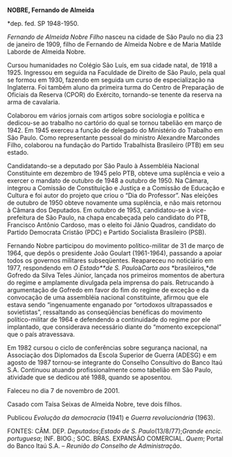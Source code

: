 **NOBRE, Fernando de Almeida**

\*dep. fed. SP 1948-1950.

*Fernando de Almeida Nobre Filho* nasceu na cidade de São Paulo no dia
23 de janeiro de 1909, filho de Fernando de Almeida Nobre e de Maria
Matilde Laborde de Almeida Nobre.

Cursou humanidades no Colégio São Luís, em sua cidade natal, de 1918 a
1925. Ingressou em seguida na Faculdade de Direito de São Paulo, pela
qual se formou em 1930, fazendo em seguida um curso de especialização na
Inglaterra. Foi também aluno da primeira turma do Centro de Preparação
de Oficiais da Reserva (CPOR) do Exército, tornando-se tenente da
reserva na arma de cavalaria.

Colaborou em vários jornais com artigos sobre sociologia e política e
dedicou-se ao trabalho no cartório do qual se tornou tabelião em março
de 1942. Em 1945 exerceu a função de delegado do Ministério do Trabalho
em São Paulo. Como representante pessoal do ministro Alexandre Marcondes
Filho, colaborou na fundação do Partido Trabalhista Brasileiro (PTB) em
seu estado.

Candidatando-se a deputado por São Paulo à Assembléia Nacional
Constituinte em dezembro de 1945 pelo PTB, obteve uma suplência e veio a
exercer o mandato de outubro de 1948 a outubro de 1950. Na Câmara,
integrou a Comissão de Constituição e Justiça e a Comissão de Educação e
Cultura e foi autor do projeto que criou o “Dia do Professor”. Nas
eleições de outubro de 1950 obteve novamente uma suplência, e não mais
retornou à Câmara dos Deputados. Em outubro de 1953, candidatou-se à
vice-prefeitura de São Paulo, na chapa encabeçada pelo candidato do PTB,
Francisco Antônio Cardoso, mas o eleito foi Jânio Quadros, candidato do
Partido Democrata Cristão (PDC) e Partido Socialista Brasileiro (PSB).

Fernando Nobre participou do movimento político-militar de 31 de março
de 1964, que depôs o presidente João Goulart (1961-1964), passando a
apoiar todos os governos militares subseqüentes. Reapareceu no
noticiário em 1977, respondendo em *O Estado**de S. Paulo*à*Carta aos*
*brasileiros,*de Gofredo da Silva Teles Júnior, lançada nos primeiros
momentos de abertura do regime e amplamente divulgada pela imprensa do
país. Retrucando à argumentação de Gofredo em favor do fim do regime de
exceção e da convocação de uma assembléia nacional constituinte, afirmou
que ele estava sendo “ingenuamente enganado por “ortodoxos ultrapassados
e sovietistas”, ressaltando as conseqüências benéficas do movimento
político-militar de 1964 e defendendo a continuidade do regime por ele
implantado, que considerava necessário diante do “momento excepcional”
que o país atravessava.

Em 1982 cursou o ciclo de conferências sobre segurança nacional, na
Associação dos Diplomados da Escola Superior de Guerra (ADESG) e em
agosto de 1987 tornou-se integrante do Conselho Consultivo do Banco Itaú
S.A. Continuou atuando profissionalmente como tabelião em São Paulo,
atividade que se dedicou até 1988, quando se aposentou.

Faleceu no dia 7 de novembro de 2001.

Casado com Taísa Seixas de Almeida Nobre, teve dois filhos.

Publicou *Evolução da democracia* (1941) e *Guerra revolucionária*
(1963).

FONTES: CÂM. DEP. *Deputados*;*Estado de* *S. Paulo*(13/8/77);*Grande
encic. portuguesa*; INF. BIOG.; SOC. BRAS. EXPANSÃO COMERCIAL. *Quem*;
Portal do Banco Itaú S.A. – *Reunião do Conselho de Administração*.

 
